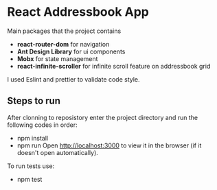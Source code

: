 
# React Addressbook App

  

Main packages that the project contains

* **react-router-dom** for navigation
* **Ant Design Library** for ui components
* **Mobx** for state management
* **react-infinite-scroller** for infinite scroll feature on addressbook grid

I used Eslint and prettier to validate code style.

## Steps to run

  After clonning to reposistory enter the project directory and run the following codes in order:
  * npm install
  * npm run
Open [http://localhost:3000](http://localhost:3000) to view it in the browser (if it doesn't open automatically).

To run tests use:
  * npm test
 